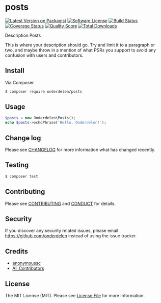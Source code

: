 # posts

[![Latest Version on Packagist][ico-version]][link-packagist]
[![Software License][ico-license]](LICENSE.md)
[![Build Status][ico-travis]][link-travis]
[![Coverage Status][ico-scrutinizer]][link-scrutinizer]
[![Quality Score][ico-code-quality]][link-code-quality]
[![Total Downloads][ico-downloads]][link-downloads]

Description Posts

This is where your description should go. Try and limit it to a paragraph or two, and maybe throw in a mention of what
PSRs you support to avoid any confusion with users and contributors.

## Install

Via Composer

``` bash
$ composer require onderdelen/posts
```

## Usage

``` php
$posts = new Onderdelen\Posts();
echo $posts->echoPhrase('Hello, Onderdelen!');
```

## Change log

Please see [CHANGELOG](CHANGELOG.md) for more information what has changed recently.

## Testing

``` bash
$ composer test
```

## Contributing

Please see [CONTRIBUTING](CONTRIBUTING.md) and [CONDUCT](CONDUCT.md) for details.

## Security

If you discover any security related issues, please email https://github.com/onderdelen instead of using the issue tracker.

## Credits

- [anonymoussc][link-author]
- [All Contributors][link-contributors]

## License

The MIT License (MIT). Please see [License File](LICENSE.md) for more information.

[ico-version]: https://img.shields.io/packagist/v/onderdelen/posts.svg?style=flat-square
[ico-license]: https://img.shields.io/badge/license-MIT-brightgreen.svg?style=flat-square
[ico-travis]: https://img.shields.io/travis/onderdelen/posts/master.svg?style=flat-square
[ico-scrutinizer]: https://img.shields.io/scrutinizer/coverage/g/onderdelen/posts.svg?style=flat-square
[ico-code-quality]: https://img.shields.io/scrutinizer/g/onderdelen/posts.svg?style=flat-square
[ico-downloads]: https://img.shields.io/packagist/dt/onderdelen/posts.svg?style=flat-square

[link-packagist]: https://packagist.org/packages/onderdelen/posts
[link-travis]: https://travis-ci.org/onderdelen/posts
[link-scrutinizer]: https://scrutinizer-ci.com/g/onderdelen/posts/code-structure
[link-code-quality]: https://scrutinizer-ci.com/g/onderdelen/posts
[link-downloads]: https://packagist.org/packages/onderdelen/posts
[link-author]: https://github.com/onderdelen
[link-contributors]: ../../contributors
